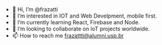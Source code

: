 - 👋 Hi, I’m @frazatti
- 👀 I’m interested in IOT and Web Develpment, mobile first.
- 🌱 I’m currently learning React, Firebase and Node.
- 💞️ I’m looking to collaborate on IoT projects worldwide.
- 📫 How to reach me frazattti@alumni.usp.br

<!---
frazatti/frazatti is a ✨ special ✨ repository because its `README.md` (this file) appears on your GitHub profile.
You can click the Preview link to take a look at your changes.
--->
